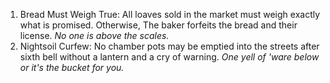 1. Bread Must Weigh True: All loaves sold in the market must weigh exactly what is promised. Otherwise, The baker forfeits the bread and their license. *No one is above the scales.*
2. Nightsoil Curfew: No chamber pots may be emptied into the streets after sixth bell without a lantern and a cry of warning. *One yell of 'ware below or it's the bucket for you.*